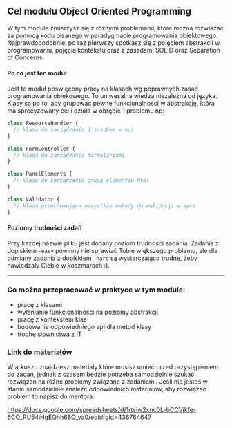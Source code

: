## Cel modułu Object Oriented Programming

W tym module zmierzysz się z różnymi problemami, które można rozwiazać za pomocą kodu pisanego w paradygmacie programowania obiektowego. Najprawdopodobniej po raz pierwszy spotkasz się z pojęciem abstrakcji w programowaniu, pojęcia kontekstu oraz z zasadami SOLID oraz Separation of Concerns

#### Po co jest ten moduł

Jest to moduł poświęcony pracy na klasach wg poprawnych zasad programowania obiekowego. To uniwesalna wiedza niezależna od języka. Klasy są po to, aby grupować pewne funkcjonalności w abstrakcję, która ma sprecyzowany cel i działa w obrębie 1 problemu np:

```javascript
class ResourceHandler {
  // klasa do zarządzania 1 zasobem w api
}
```

```javascript
class FormController {
  // klasa do zarządzania formularzami
}
```

```javascript
class PanelElements {
  // klasa do zarządzania grupą elementów html
}
```

```javascript
class Validator {
  // klasa przechowująca wszystkie metody do walidacji w apce
}
```

#### Poziomy trudności zadań

Przy każdej nazwie pliku jest dodany poziom trudności zadania. Zadania z dopiskiem `-easy` powinny nie sprawiać Tobie większego problemu, ale dla odmiany zadania z dopiskiem `-hard` są wystarczająco trudne, żeby nawiedzały Ciebie w koszmarach :).

---

### Co można przepracować w praktyce w tym module:

- pracę z klasami
- wyłanianie funkcjonalności na poziomy abstrakcji
- pracę z kontekstem klas
- budowanie odpowiedniego api dla metod klasy
- trochę słownictwa z IT

### Link do materiałów

W arkuszu znajdziesz materiały które musisz umieć przed przystąpieniem do zadań, jednak z czasem bedzie potrzeba samodzielnie szukać rozwiązań na różne problemy związane z zadaniami. Jeśli nie jesteś w stanie samodzielnie znaleźć odpowiednich materiałów, aby rozwiązać problem to napisz do mentora.

https://docs.google.com/spreadsheets/d/1rtsiw2xnc0L-bCCVjkfe-6CO_RU54iHgEQhh68O_ya0/edit#gid=436764647
